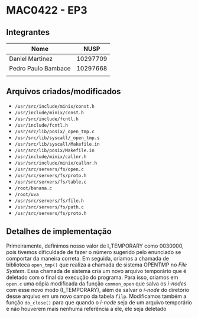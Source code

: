 # MAC0422 - EP3

## Integrantes 
| Nome                	| NUSP      |
|---------------------	|---------- |
| Daniel Martinez     	| 10297709  |
| Pedro Paulo Bambace 	| 10297668  |
|                     	|           |

## Arquivos criados/modificados
+ `/usr/src/include/minix/const.h`
+ `/usr/include/minix/const.h`
+ `/usr/src/include/fcntl.h`
+ `/usr/include/fcntl.h`
+ `/usr/src/lib/posix/_open_tmp.c`
+ `/usr/src/lib/syscall/_open_tmp.s`
+ `/usr/src/lib/syscall/Makefile.in`
+ `/usr/src/lib/posix/Makefile.in`
+ `/usr/include/minix/callnr.h`
+ `/usr/src/include/minix/callnr.h`
+ `/usr/src/servers/fs/open.c`
+ `/usr/src/servers/fs/proto.h`
+ `/usr/src/servers/fs/table.c`
+ `/root/banana.c`
+ `/root/uva`
+ `/usr/src/servers/fs/file.h`
+ `/usr/src/servers/fs/path.c`
+ `/usr/src/servers/fs/proto.h`

## Detalhes de implementação
Primeiramente, definimos nosso valor de I_TEMPORARY como 0030000, pois tivemos dificuldade de fazer o número sugerido pelo enunciado se comportar da maneira correta. Em seguida, criamos a chamada de biblioteca `open_tmp()` que realiza a chamada de sistema OPENTMP no _File System_. Essa chamada de sistema cria um novo arquivo temporário que é deletado com o final da execução do programa. Para isso, criamos em `open.c` uma cópia modificada da função `common_open` que salva os _i-nodes_ com esse novo modo (I_TEMPORARY), além de salvar o _i-node_ do diretório desse arquivo em um novo campo da tabela `filp`.
Modificamos também a função `do_close()` para que quando o _i-node_ seja de um arquivo temporário e não houverem mais nenhuma referência a ele, ele seja deletado
